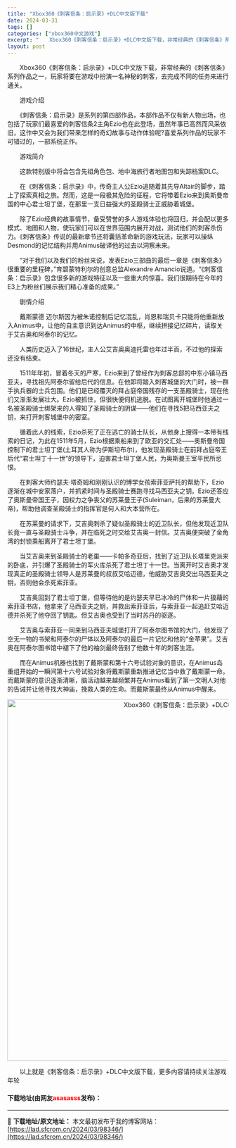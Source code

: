 ```yaml
---
title: "Xbox360《刺客信条：启示录》+DLC中文版下载"
date: 2024-03-31
tags: []
categories: ["xbox360中文游戏"]
excerpt: "　　Xbox360《刺客信条：启示录》+DLC中文版下载，非常经典的《刺客信条》系列作品之一，玩家将要在游戏中扮演一名神秘的刺客，去完成不同的任务来进行通关。 　　游戏介绍 　　《刺客信条：启示录》是系列的第四部作品，本部作品不仅有新人物出场，也包括了玩家们最喜爱的刺客信条2主角Ezio也在此登场，&hellip;"
layout: post
---
```


 <p>　　Xbox360《刺客信条：启示录》+DLC中文版下载，非常经典的《刺客信条》系列作品之一，玩家将要在游戏中扮演一名神秘的刺客，去完成不同的任务来进行通关。</p> <p>　　游戏介绍</p> <p>　　《刺客信条：启示录》是系列的第四部作品，本部作品不仅有新人物出场，也包括了玩家们最喜爱的刺客信条2主角Ezio也在此登场，虽然年事已高然而风采依旧，这作中又会为我们带来怎样的奇幻故事与动作体验呢?喜爱系列作品的玩家不可错过的，一部系统正作。</p> <p>　　游戏简介</p> <p>　　这款特别版中将会包含先祖角色包、地中海旅行者地图包和失踪档案DLC。</p> <p>　　在《刺客信条：启示录》中，传奇主人公Ezio追随着其先导Altair的脚步，踏上了探索真相之旅。然而，这是一段极其危险的征程，它将带着Ezio来到奥斯曼帝国的中心君士坦丁堡，在那里一支日益强大的圣殿骑士正威胁着城堡。</p> <p>　　除了Ezio经典的故事情节，备受赞誉的多人游戏体验也将回归，并会配以更多模式、地图和人物，使玩家们可以在世界范围内展开对战，测试他们的刺客杀伤力。《刺客信条》传说的最新章节还将囊括革命新的游戏玩法，玩家可以操纵Desmond的记忆结构并用Animus破译他的过去以洞察未来。</p> <p>　　&ldquo;对于我们以及我们的粉丝来说，发表Ezio三部曲的最后一章是《刺客信条》很重要的里程碑，&rdquo;育碧蒙特利尔的创意总监Alexandre Amancio说道。&ldquo;《刺客信条：启示录》包含很多新的游戏特征以及一些重大的惊喜。我们很期待在今年的E3上为粉丝们展示我们精心准备的成果。&rdquo;</p> <p>　　剧情介绍</p> <p>　　戴斯蒙德 迈尔斯因为被朱诺控制后记忆混乱，肖恩和瑞贝卡只能将他重新放入Animus中，让他的自主意识到达Animus的中枢，继续拼接记忆碎片，读取关于艾吉奥和阿泰尔的记忆。</p> <p>　　人类历史迈入了16世纪，主人公艾吉奥奥迪托雷也年过半百，不过他的探索还没有结束。</p> <p>　　1511年年初，冒着冬天的严寒，Ezio来到了曾经作为刺客总部的中东小镇马西亚夫，寻找祖先阿泰尔留给后代的信息。在他即将踏入刺客城堡的大门时，被一群手执兵器的士兵包围。他们是已经覆灭的拜占庭帝国残存的一支圣殿骑士，现在他们又渐渐发展壮大。Ezio被抓住，但很快便伺机逃脱。在试图离开城堡时他通过一名被圣殿骑士绑架来的人得知了圣殿骑士的阴谋&mdash;&mdash;他们在寻找5把马西亚夫之钥，来打开刺客城堡中的密室。</p> <p>　　循着此人的线索，Ezio杀死了正在逃亡的骑士队长，从他身上搜得一本带有线索的日记，为此在1511年5月，Ezio根据乘船来到了欧亚的交汇处&mdash;&mdash;奥斯曼帝国控制下的君士坦丁堡(土耳其人称为伊斯坦布尔)，他发现圣殿骑士在前拜占庭帝王后代&ldquo;君士坦丁十一世&rdquo;的领导下，迫害君士坦丁堡人民，为奥斯曼王室平民所忌恨。</p> <p>　　在刺客大师约瑟夫&middot;塔奇姆和刚刚认识的博学女孩索菲亚萨托的帮助下，Ezio逐渐在城中安家落户，并抓紧时间与圣殿骑士赛跑寻找马西亚夫之钥。Ezio还答应了奥斯曼帝国王子，因权力之争丧父的苏莱曼王子(Suleiman，后来的苏莱曼大帝)，帮助他调查圣殿骑士的指挥官是何人和大本营所在。</p> <p>　　在苏莱曼的请求下，艾吉奥刺杀了疑似圣殿骑士的近卫队长，但他发现近卫队长竟一直与圣殿骑士斗争，并在临死之时交给艾吉奥一封信。艾吉奥便突破了金角湾的封锁乘船离开了君士坦丁堡。</p> <p>　　当艾吉奥来到圣殿骑士的老巢&mdash;&mdash;卡帕多奇亚后，找到了近卫队长塔里克派来的卧底，并引爆了圣殿骑士的军火库杀死了君士坦丁十一世。当离开时艾吉奥才发现真正的圣殿骑士领导人是苏莱曼的叔叔艾哈迈德，他威胁艾吉奥交出马西亚夫之钥，否则他会杀死索菲亚。</p> <p>　　艾吉奥回到了君士坦丁堡，但等待他的是约瑟夫早已冰冷的尸体和一片狼藉的索菲亚书店，他拿来了马西亚夫之钥，并救出索菲亚后，与索菲亚一起追赶艾哈迈德并杀死了他夺回了钥匙。但艾吉奥也受到了当时苏丹的驱逐。</p> <p>　　艾吉奥与索菲亚一同来到马西亚夫城堡打开了阿泰尔图书馆的大门，他发现了空无一物的书架和阿泰尔的尸体以及阿泰尔的最后一片记忆和他的&ldquo;金苹果&rdquo;。艾吉奥在阿泰尔图书馆中褪下了他的袖剑最终告别了他数十年的刺客生涯。</p> <p>　　而在Animus机器也找到了戴斯蒙和第十六号试验对象的意识，在Animus岛重组开始的一瞬间第十六号试验对象将戴斯蒙重新推进记忆当中救了戴斯蒙一命。而戴斯蒙的意识逐渐清晰，脑活动越来越频繁并在Animus看到了第一文明人对他的告诫并让他寻找大神庙，挽救人类的生命。而戴斯蒙最终从Animus中醒来。</p> <p align="center"><img align="" border="0" src="https://lad.sfcrom.cn/wp-content/uploads/2024/03/20240330_66083e0d5ad86.jpg" width="821" alt="Xbox360《刺客信条：启示录》+DLC中文版下载" /></p> <p>　　以上就是《刺客信条：启示录》+DLC中文版下载，更多内容请持续关注游戏年轮</p> <p><h4>下载地址(由网友<font color="red">asasasss</font>发布)：</h4></p> 

---
📖 **下载地址/原文地址：** 本文最初发布于我的博客网站：[https://lad.sfcrom.cn/2024/03/98346/](https://lad.sfcrom.cn/2024/03/98346/)
